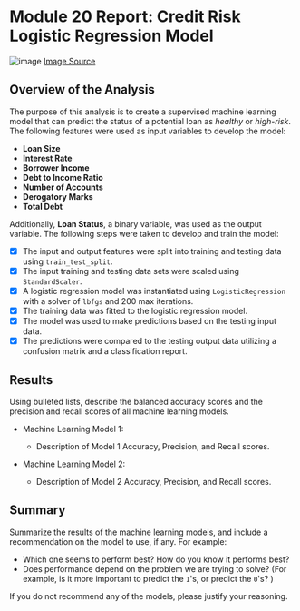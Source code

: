 # Module 20 Report: Credit Risk Logistic Regression Model

![image](https://github.com/lvit001/credit-risk-classification/assets/140283164/a3d7e75b-b727-4423-8737-4b093413aab4) [Image Source](https://www.google.com/url?sa=i&url=https%3A%2F%2Fburgosandbrein.com%2FFactors-and-How-to-Avoid-Them-3564442.html&psig=AOvVaw2B-rO60fph4Pk8A92Q3elk&ust=1709416737061000&source=images&cd=vfe&opi=89978449&ved=0CBMQjRxqFwoTCJjlid2H1IQDFQAAAAAdAAAAABAE)

## Overview of the Analysis

The purpose of this analysis is to create a supervised machine learning model that can predict the status of a potential loan as *healthy* or *high-risk*. The following features were used as input variables to develop the model:

* **Loan Size**
* **Interest Rate**
* **Borrower Income**
* **Debt to Income Ratio**
* **Number of Accounts**
* **Derogatory Marks**
* **Total Debt**

Additionally, **Loan Status**, a binary variable, was used as the output variable. The following steps were taken to develop and train the model:

* [x] The input and output features were split into training and testing data using `train_test_split`.
* [x] The input training and testing data sets were scaled using `StandardScaler`.
* [x] A logistic regression model was instantiated using `LogisticRegression` with a solver of `lbfgs` and 200 max iterations.
* [x] The training data was fitted to the logistic regression model.
* [x] The model was used to make predictions based on the testing input data.
* [x] The predictions were compared to the testing output data utilizing a confusion matrix and a classification report.

## Results

Using bulleted lists, describe the balanced accuracy scores and the precision and recall scores of all machine learning models.

* Machine Learning Model 1:
  * Description of Model 1 Accuracy, Precision, and Recall scores.



* Machine Learning Model 2:
  * Description of Model 2 Accuracy, Precision, and Recall scores.

## Summary

Summarize the results of the machine learning models, and include a recommendation on the model to use, if any. For example:
* Which one seems to perform best? How do you know it performs best?
* Does performance depend on the problem we are trying to solve? (For example, is it more important to predict the `1`'s, or predict the `0`'s? )

If you do not recommend any of the models, please justify your reasoning.

